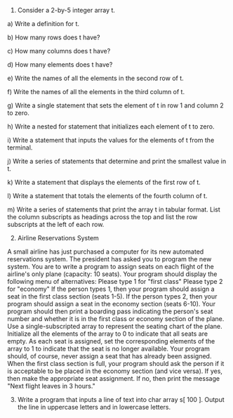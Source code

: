 1. Consider a 2-by-5 integer array t.

  a) Write a definition for t.
  
  b) How many rows does t have?
  
  c) How many columns does t have?
 
  d) How many elements does t have?
  
  e) Write the names of all the elements in the second row of t.
  
  f) Write the names of all the elements in the third column of t.
  
  g) Write a single statement that sets the element of t in row 1 and column 2 to zero.
  
  h) Write a nested for statement that initializes each element of t to zero.
  
  i) Write a statement that inputs the values for the elements of t from the terminal.
  
  j) Write a series of statements that determine and print the smallest value in t.
  
  k) Write a statement that displays the elements of the first row of t.
  
  l) Write a statement that totals the elements of the fourth column of t.
  
  m) Write a series of statements that print the array t in tabular format. List the column
  subscripts as headings across the top and list the row subscripts at the left of each
  row.
  
2. Airline Reservations System

  A small airline has just purchased a computer for its new automated reservations
  system. The president has asked you to program the new system. You are to write a
  program to assign seats on each flight of the airline's only plane (capacity: 10 seats).
  Your program should display the following menu of alternatives:
  Please type 1 for "first class"
  Please type 2 for "economy"
  If the person types 1, then your program should assign a seat in the first class section
  (seats 1-5). If the person types 2, then your program should assign a seat in the
  economy section (seats 6-10). Your program should then print a boarding pass
  indicating the person's seat number and whether it is in the first class or economy
  section of the plane.
  Use a single-subscripted array to represent the seating chart of the plane. Initialize all
  the elements of the array to 0 to indicate that all seats are empty. As each seat is
  assigned, set the corresponding elements of the array to 1 to indicate that the seat is no
  longer available. Your program should, of course, never assign a seat that has already
  been assigned. When the first class section is full, your program should ask the person
  if it is acceptable to be placed in the economy section (and vice versa). If yes, then
  make the appropriate seat assignment. If no, then print the message "Next flight leaves
  in 3 hours."
  
3. Write a program that inputs a line of text into char array s[ 100 ]. Output the line in
uppercase letters and in lowercase letters.
